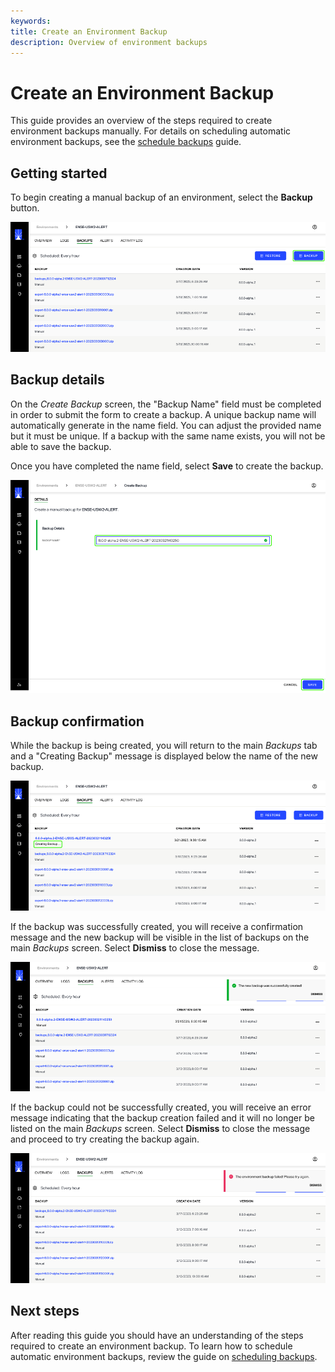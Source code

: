 ```yaml
---
keywords:
title: Create an Environment Backup
description: Overview of environment backups
---
```

# Create an Environment Backup

This guide provides an overview of the steps required to create environment backups manually. For details on scheduling automatic environment backups, see the [schedule backups](schedule-backup.md) guide.

## Getting started

To begin creating a manual backup of an environment, select the **Backup** button.

![image description](images/create-backup.png)

## Backup details

On the *Create Backup* screen, the "Backup Name" field must be completed in order to submit the form to create a backup. A unique backup name will automatically generate in the name field. You can adjust the provided name but it must be unique. If a backup with the same name exists, you will not be able to save the backup.

Once you have completed the name field, select **Save** to create the backup.

![image description](images/backup-name.png)

## Backup confirmation

While the backup is being created, you will return to the main *Backups* tab and a "Creating Backup" message is displayed below the name of the new backup.

![image description](images/backup-creating.png)

If the backup was successfully created, you will receive a confirmation message and the new backup will be visible in the list of backups on the main *Backups* screen. Select **Dismiss** to close the message.

![image description](images/backup-success.png)

If the backup could not be successfully created, you will receive an error message indicating that the backup creation failed and it will no longer be listed on the main *Backups* screen. Select **Dismiss** to close the message and proceed to try creating the backup again.

![image description](images/backup-failure.png)

## Next steps

After reading this guide you should have an understanding of the steps required to create an environment backup. To learn how to schedule automatic environment backups, review the guide on [scheduling backups](schedule-backup.md).

